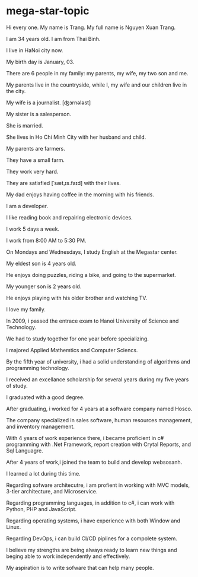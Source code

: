 # mega-star-topic

Hi every one. My name is Trang. My full name is Nguyen Xuan Trang.

I am 34 years old. I am from Thai Binh.

I live in HaNoi city now.

My birth day is January, 03.

There are 6 people in my family: my parents, my wife, my two son and me.

My parents live in the countryside, while I, my wife and our children live in the city.

My wife is a journalist. [ʤɜrnələst]

My sister is a salesperson.

She is married.

She lives in Ho Chi Minh City with her husband and child.

My parents are farmers.

They have a small farm.

They work very hard.

They are satisfied [ˈsæt̬.ɪs.faɪd] with their lives.

My dad enjoys having coffee in the morning with his friends.

I am a developer.

I like reading book and repairing electronic devices.

I work 5 days a week.

I work from 8:00 AM to 5:30 PM.

On Mondays and Wednesdays, I study English at the Megastar center.

My eldest son is 4 years old.

He enjoys doing puzzles, riding a bike, and going to the supermarket.

My younger son is 2 years old.

He enjoys playing with his older brother and watching TV.

I love my family.






In 2009, i passed the entrace exam to Hanoi University of Science and Technology.

We had to study together for one year before specializing.

I majored Applied Mathemtics and Computer Sciencs.

By the fifth year of university, i had a solid understanding of algorithms and programming technology.

I received an excellance scholarship for several years during my five years of study.

I graduated with a good degree.

After graduating, i worked for 4 years at a software company named Hosco.

The company specialized in sales software, human resources management, and inventory management.

With 4 years of work experience there, i became proficient in c# programming with .Net Framework, report creation with Crytal Reports, and Sql Languagre.

After 4 years of work,i joined the team to build and develop websosanh.

I learned a lot during this time.

Regarding sofware architecutre, i am profient in working with MVC models, 3-tier architecture, and Microservice.

Regarding programming languages, in addition to c#, i can work with Python, PHP and JavaScript.

Regarding operating systems, i have experience with both Window and Linux.

Regarding DevOps, i can build CI/CD piplines for a compolete system.


I believe my strengths are being always ready to learn new things and beging able to work independently and effectively.

My aspiration is to write sofware that can help many people.









